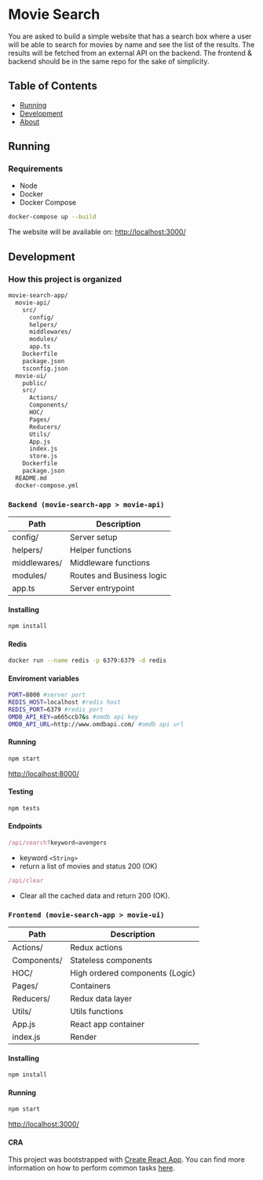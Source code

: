 # Movie Search

You are asked to build a simple website that has a search box where a user will be able to search for movies by name and see the list of the results. The results will be fetched from an external API on the backend. The frontend & backend should be in the same repo for the sake of simplicity.

## Table of Contents

- [Running](#running)
- [Development](#development)
- [About](#about)

## Running

### Requirements

- Node
- Docker
- Docker Compose

```bash
docker-compose up --build
```

The website will be available on:
<http://localhost:3000/>

## Development

### How this project is organized

```bash
movie-search-app/
  movie-api/
    src/
      config/
      helpers/
      middlewares/
      modules/
      app.ts
    Dockerfile
    package.json
    tsconfig.json
  movie-ui/
    public/
    src/
      Actions/
      Components/
      HOC/
      Pages/
      Reducers/
      Utils/
      App.js
      index.js
      store.js
    Dockerfile
    package.json
  README.md
  docker-compose.yml
```

### `Backend (movie-search-app > movie-api)`

| Path         | Description               |
| ------------ | ------------------------- |
| config/      | Server setup              |
| helpers/     | Helper functions          |
| middlewares/ | Middleware functions      |
| modules/     | Routes and Business logic |
| app.ts       | Server entrypoint         |

#### Installing

```sh
npm install
```

#### Redis

```sh
docker run --name redis -p 6379:6379 -d redis
```

#### Enviroment variables

```sh
PORT=8000 #server port
REDIS_HOST=localhost #redis host
REDIS_PORT=6379 #redis port
OMDB_API_KEY=a665ccb7&s #omdb api key
OMDB_API_URL=http://www.omdbapi.com/ #omdb api url
```

#### Running

```sh
npm start
```

<http://localhost:8000/>

#### Testing

```sh
npm tests
```

#### Endpoints

```js
/api/search?keyword=avengers
```

- keyword `<String>`
- return a list of movies and status 200 (OK)

```js
/api/clear
```

- Clear all the cached data and return 200 (OK).

### `Frontend (movie-search-app > movie-ui)`

| Path        | Description                     |
| ----------- | ------------------------------- |
| Actions/    | Redux actions                   |
| Components/ | Stateless components            |
| HOC/        | High ordered components (Logic) |
| Pages/      | Containers                      |
| Reducers/   | Redux data layer                |
| Utils/      | Utils functions                 |
| App.js      | React app container             |
| index.js    | Render                          |

#### Installing

```sh
npm install
```

#### Running

```sh
npm start
```

<http://localhost:3000/>

#### CRA

This project was bootstrapped with [Create React App](https://github.com/facebookincubator/create-react-app). You can find more information on how to perform common tasks [here](https://github.com/facebookincubator/create-react-app/blob/master/packages/react-scripts/template/README.md).
